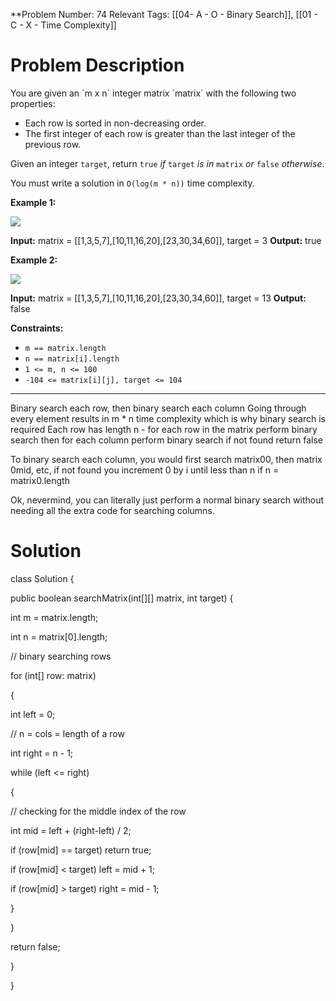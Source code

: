 
**Problem Number: 74
Relevant Tags: [[04- A - O - Binary Search]], [[01 - C - X - Time Complexity]]
<h1> Problem Description </h1>
You are given an `m x n` integer matrix `matrix` with the following two properties:

- Each row is sorted in non-decreasing order.
- The first integer of each row is greater than the last integer of the previous row.

Given an integer `target`, return `true` _if_ `target` _is in_ `matrix` _or_ `false` _otherwise_.

You must write a solution in `O(log(m * n))` time complexity.

**Example 1:**

![](https://assets.leetcode.com/uploads/2020/10/05/mat.jpg)

**Input:** matrix = [[1,3,5,7],[10,11,16,20],[23,30,34,60]], target = 3
**Output:** true

**Example 2:**

![](https://assets.leetcode.com/uploads/2020/10/05/mat2.jpg)

**Input:** matrix = [[1,3,5,7],[10,11,16,20],[23,30,34,60]], target = 13
**Output:** false

**Constraints:**

- `m == matrix.length`
- `n == matrix[i].length`
- `1 <= m, n <= 100`
- `-104 <= matrix[i][j], target <= 104`

-----
Binary search each row, then binary search each column
Going through every element results in m * n time complexity which is why binary search is required
Each row has length n - for each row in the matrix perform binary search then for each column perform binary search if not found return false

To binary search each column, you would first search matrix00, then matrix 0mid, etc, if not found you increment 0 by i until less than n if n = matrix0.length

Ok, nevermind, you can literally just perform a normal binary search without needing all the extra code for searching columns. 
<h1> Solution </h1>
class Solution {

public boolean searchMatrix(int[][] matrix, int target) {

int m = matrix.length;

int n = matrix[0].length;

  

// binary searching rows

for (int[] row: matrix)

{

int left = 0;

// n = cols = length of a row

int right = n - 1;

  

while (left <= right)

{

// checking for the middle index of the row

int mid = left + (right-left) / 2;

  

if (row[mid] == target) return true;

if (row[mid] < target) left = mid + 1;

if (row[mid] > target) right = mid - 1;

}

}

  

return false;

}

}

